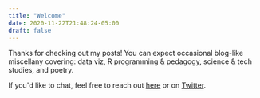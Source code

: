 ```yaml
---
title: "Welcome"
date: 2020-11-22T21:48:24-05:00
draft: false
---
```


Thanks for checking out my posts! You can expect occasional blog-like miscellany covering: data viz, R programming & pedagogy, science & tech studies, and poetry. 

If you'd like to chat, feel free to reach out [here](/contact/) or on [Twitter](https://twitter.com/evcory). 

